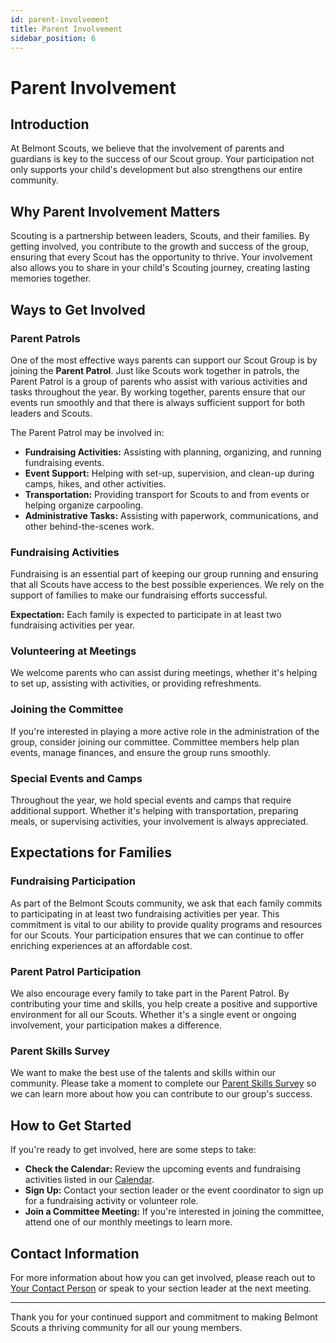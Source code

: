 ```yaml
---
id: parent-involvement
title: Parent Involvement
sidebar_position: 6
---
```


# Parent Involvement

## Introduction

At Belmont Scouts, we believe that the involvement of parents and guardians is key to the success of our Scout group. Your participation not only supports your child's development but also strengthens our entire community.

## Why Parent Involvement Matters

Scouting is a partnership between leaders, Scouts, and their families. By getting involved, you contribute to the growth and success of the group, ensuring that every Scout has the opportunity to thrive. Your involvement also allows you to share in your child's Scouting journey, creating lasting memories together.

## Ways to Get Involved

### Parent Patrols

One of the most effective ways parents can support our Scout Group is by joining the **Parent Patrol**. Just like Scouts work together in patrols, the Parent Patrol is a group of parents who assist with various activities and tasks throughout the year. By working together, parents ensure that our events run smoothly and that there is always sufficient support for both leaders and Scouts.

The Parent Patrol may be involved in:
- **Fundraising Activities:** Assisting with planning, organizing, and running fundraising events.
- **Event Support:** Helping with set-up, supervision, and clean-up during camps, hikes, and other activities.
- **Transportation:** Providing transport for Scouts to and from events or helping organize carpooling.
- **Administrative Tasks:** Assisting with paperwork, communications, and other behind-the-scenes work.

### Fundraising Activities

Fundraising is an essential part of keeping our group running and ensuring that all Scouts have access to the best possible experiences. We rely on the support of families to make our fundraising efforts successful.

**Expectation:** Each family is expected to participate in at least two fundraising activities per year.

### Volunteering at Meetings

We welcome parents who can assist during meetings, whether it's helping to set up, assisting with activities, or providing refreshments.

### Joining the Committee

If you're interested in playing a more active role in the administration of the group, consider joining our committee. Committee members help plan events, manage finances, and ensure the group runs smoothly.

### Special Events and Camps

Throughout the year, we hold special events and camps that require additional support. Whether it's helping with transportation, preparing meals, or supervising activities, your involvement is always appreciated.

## Expectations for Families

### Fundraising Participation

As part of the Belmont Scouts community, we ask that each family commits to participating in at least two fundraising activities per year. This commitment is vital to our ability to provide quality programs and resources for our Scouts. Your participation ensures that we can continue to offer enriching experiences at an affordable cost.

### Parent Patrol Participation

We also encourage every family to take part in the Parent Patrol. By contributing your time and skills, you help create a positive and supportive environment for all our Scouts. Whether it's a single event or ongoing involvement, your participation makes a difference.

### Parent Skills Survey

We want to make the best use of the talents and skills within our community. Please take a moment to complete our [Parent Skills Survey](https://your-survey-link.com) so we can learn more about how you can contribute to our group's success.

## How to Get Started

If you're ready to get involved, here are some steps to take:
- **Check the Calendar:** Review the upcoming events and fundraising activities listed in our [Calendar](events-planning/calendar.md).
- **Sign Up:** Contact your section leader or the event coordinator to sign up for a fundraising activity or volunteer role.
- **Join a Committee Meeting:** If you're interested in joining the committee, attend one of our monthly meetings to learn more.

## Contact Information

For more information about how you can get involved, please reach out to [Your Contact Person](mailto:contact@scoutsbelmont.org) or speak to your section leader at the next meeting.

---

Thank you for your continued support and commitment to making Belmont Scouts a thriving community for all our young members.
